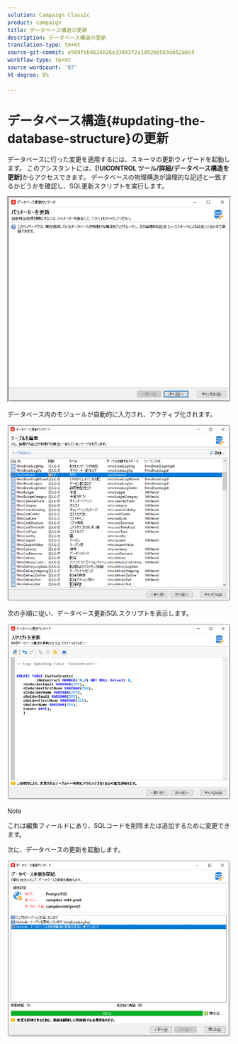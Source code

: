 ```yaml
---
solution: Campaign Classic
product: campaign
title: データベース構造の更新
description: データベース構造の更新
translation-type: tm+mt
source-git-commit: e509feb4624b26e33d43f2a1d926b563ab52a8c4
workflow-type: tm+mt
source-wordcount: '97'
ht-degree: 0%

---
```


# データベース構造{#updating-the-database-structure}の更新

データベースに行った変更を適用するには、スキーマの更新ウィザードを起動します。 このアシスタントには、**[!UICONTROL ツール/詳細/データベース構造を更新]**&#x200B;からアクセスできます。 データベースの物理構造が論理的な記述と一致するかどうかを確認し、SQL更新スクリプトを実行します。

![](assets/schema_update.png)

データベース内のモジュールが自動的に入力され、アクティブ化されます。

![](assets/schema_update_select2.png)

次の手順に従い、データベース更新SQLスクリプトを表示します。

![](assets/schema_update2.png)

>[!NOTE]
>
>これは編集フィールドにあり、SQLコードを削除または追加するために変更できます。

次に、データベースの更新を起動します。

![](assets/schema_update3.png)
